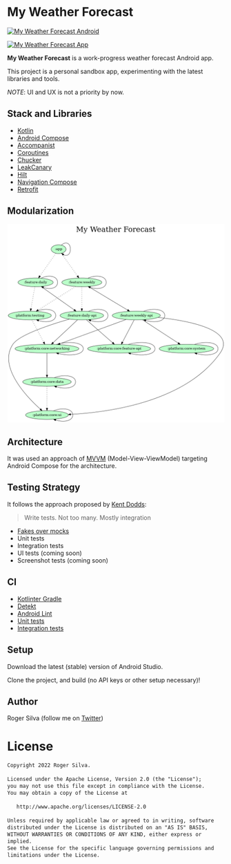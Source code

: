 # My Weather Forecast

[![My Weather Forecast Android](https://github.com/orogersilva/myweatherforecast/actions/workflows/ci.yml/badge.svg)](https://github.com/orogersilva/myweatherforecast/actions/workflows/ci.yml)

[![My Weather Forecast App](https://cdn.loom.com/sessions/thumbnails/26daaf99e5c64ee5aef66c5cd7d1f93b-with-play.gif)](https://www.loom.com/share/26daaf99e5c64ee5aef66c5cd7d1f93b "My Weather Forecast App")

**My Weather Forecast** is a work-progress weather forecast Android app.

This project is a personal sandbox app, experimenting with the latest libraries and tools.

*NOTE*: UI and UX is not a priority by now.

## Stack and Libraries

- [Kotlin](https://kotlinlang.org/)
- [Android Compose](https://developer.android.com/jetpack/compose)
- [Accompanist](https://google.github.io/accompanist/)
- [Coroutines](https://developer.android.com/kotlin/coroutines)
- [Chucker](https://github.com/ChuckerTeam/chucker)
- [LeakCanary](https://github.com/square/leakcanary)
- [Hilt](https://developer.android.com/training/dependency-injection/hilt-android)
- [Navigation Compose](https://developer.android.com/jetpack/compose/navigation)
- [Retrofit](https://github.com/square/retrofit)

## Modularization

![](gradle/dependency-graph/project.dot.png)

## Architecture

It was used an approach of [MVVM](https://developer.android.com/topic/architecture) 
(Model-View-ViewModel) targeting Android Compose for the architecture.

## Testing Strategy

It follows the approach proposed by [Kent Dodds](https://kentcdodds.com/blog/write-tests):

> Write tests. Not too many. Mostly integration

- [Fakes over mocks](https://blog.pragmatists.com/test-doubles-fakes-mocks-and-stubs-1a7491dfa3da)
- Unit tests
- Integration tests
- UI tests (coming soon)
- Screenshot tests (coming soon)

## CI

- [Kotlinter Gradle](https://github.com/jeremymailen/kotlinter-gradle)
- [Detekt](https://github.com/detekt/detekt)
- [Android Lint](https://developer.android.com/studio/write/lint)
- [Unit tests](https://developer.android.com/training/testing/local-tests)
- [Integration tests](https://developer.android.com/training/testing/fundamentals)

## Setup

Download the latest (stable) version of Android Studio.

Clone the project, and build (no API keys or other setup necessary)!

## Author

Roger Silva (follow me on [Twitter](https://twitter.com/orogersilva))

License
=======

    Copyright 2022 Roger Silva.

    Licensed under the Apache License, Version 2.0 (the "License");
    you may not use this file except in compliance with the License.
    You may obtain a copy of the License at

       http://www.apache.org/licenses/LICENSE-2.0

    Unless required by applicable law or agreed to in writing, software
    distributed under the License is distributed on an "AS IS" BASIS,
    WITHOUT WARRANTIES OR CONDITIONS OF ANY KIND, either express or implied.
    See the License for the specific language governing permissions and
    limitations under the License.